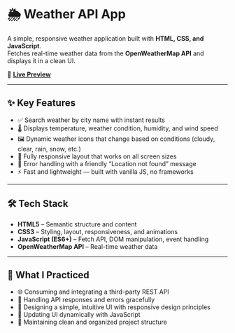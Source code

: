 # 🌦️ Weather API App  

A simple, responsive weather application built with **HTML, CSS, and JavaScript**.  
Fetches real-time weather data from the **OpenWeatherMap API** and displays it in a clean UI.  

🔗 **[Live Preview](https://lokeshlikhar.github.io/Weather-API/)**  

---

## ✨ Key Features  

- ✅ Search weather by city name with instant results  
- 🌡️ Displays temperature, weather condition, humidity, and wind speed  
- 🖼️ Dynamic weather icons that change based on conditions (cloudy, clear, rain, snow, etc.)  
- 📱 Fully responsive layout that works on all screen sizes  
- 🚫 Error handling with a friendly “Location not found” message  
- ⚡ Fast and lightweight — built with vanilla JS, no frameworks  

---

## 🛠 Tech Stack  

- **HTML5** – Semantic structure and content  
- **CSS3** – Styling, layout, responsiveness, and animations  
- **JavaScript (ES6+)** – Fetch API, DOM manipulation, event handling  
- **OpenWeatherMap API** – Real-time weather data  

---

## 🎯 What I Practiced  

- 🌐 Consuming and integrating a third-party REST API  
- 📝 Handling API responses and errors gracefully  
- 🎨 Designing a simple, intuitive UI with responsive design principles  
- 🔄 Updating UI dynamically with JavaScript  
- 🧼 Maintaining clean and organized project structure  
